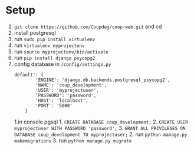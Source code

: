 # Setup

1. `git clone https://github.com/Coupdeg/coup-web.git` and cd
2. install postgresql
3. run `sudo pip install virtualenv`
4. run `virtualenv myprojectenv`
5. run `source myprojectenv/bin/activate`
6. run `pip install django psycopg2`
7. config database in `/config/settings.py`
	```
	default': {
        	'ENGINE': 'django.db.backends.postgresql_psycopg2',
        	'NAME': 'coup_development',
        	'USER': 'myprojectuser',
        	'PASSWORD': 'password',
        	'HOST': 'localhost',
        	'PORT': '5000'
    	}
	```
	1.in console pgsql 
		1. `CREATE DATABASE coup_development;` 
		2. `CREATE USER myprojectuser WITH PASSWORD 'password';`
		3. `GRANT ALL PRIVILEGES ON DATABASE coup_development TO myprojectuser;`
	2. run `python manage.py makemigrations`
	3. run `python manage.py migrate`	
